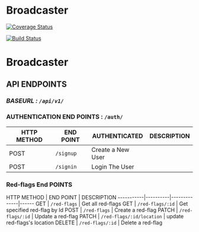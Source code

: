 # Broadcaster
[![Coverage Status](https://coveralls.io/repos/github/KarangwaEmmy/Broadcaster/badge.svg?branch=develop)](https://coveralls.io/github/KarangwaEmmy/Broadcaster?branch=develop)

[![Build Status](https://travis-ci.org/KarangwaEmmy/Broadcaster.svg?branch=develop)](https://travis-ci.org/KarangwaEmmy/Broadcaster)


# Broadcaster


## API ENDPOINTS
### *BASEURL : `/api/v1/`*

### AUTHENTICATION END POINTS  : `/auth/`

HTTP METHOD | END POINT | AUTHENTICATED | DESCRIPTION
-----------|----------|--------------|------
POST | `/signup` | Create a New User
POST | `/signin` | Login The User

### Red-flags End POINTS

HTTP METHOD |    END POINT         | DESCRIPTION
-----------|----------|--------------|------
GET        | `/red-flags`                 | Get all red-flags
GET        | `/red-flags/:id`              | Get  specified red-flag by Id
POST       | `/red-flags`                   | Create a red-flag
PATCH      | `/red-flags/:id`               | Update a red-flag
PATCH      | `/red-flags/:id/location`       | update red-flags's location
DELETE     | `/red-flags/:id`               | Delete a red-flag